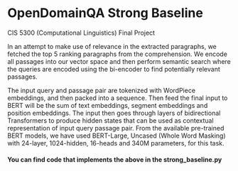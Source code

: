 # OpenDomainQA Strong Baseline
CIS 5300 (Computational Linguistics) Final Project

In an attempt to make use of relevance in the extracted paragraphs, we fetched
the top 5 ranking paragraphs from the comprehension. We encode all passages
into our vector space and then perform semantic search where the queries are
encoded using the bi-encoder to find potentially relevant passages.

The input query and passage pair are tokenized with WordPiece embeddings,
and then packed into a sequence. Then feed the final input to BERT will be the
sum of text embeddings, segment embeddings and position embeddings. The
input then goes through layers of bidirectional Transformers to produce hidden
states that can be used as contextual representation of input query passage
pair. From the available pre-trained BERT models, we have used BERT-Large, Uncased (Whole Word Masking) with 24-layer, 1024-hidden, 16-heads and 340M
parameters, for this task.

#### You can find code that implements the above in the strong_baseline.py
